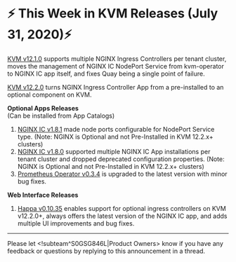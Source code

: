 # :zap: This Week in KVM Releases (July 31, 2020):zap:

[KVM v12.1.0](https://github.com/giantswarm/releases/blob/master/kvm/v12.1.0) supports multiple NGINX Ingress Controllers per tenant cluster, moves the management of NGINX IC NodePort Service from kvm-operator to NGINX IC app itself, and fixes Quay being a single point of failure.

[KVM v12.2.0](https://github.com/giantswarm/releases/blob/master/kvm/v12.2.0) turns NGINX Ingress Controller App from a pre-installed to an optional component on KVM.

**Optional Apps Releases**  
(Can be installed from App Catalogs)

1. [NGINX IC v1.8.1](https://github.com/giantswarm/nginx-ingress-controller-app/blob/master/CHANGELOG.md#181---2020-07-28) made node ports configurable for NodePort Service type. (Note: NGINX is Optional and not Pre-Installed in KVM 12.2.x+ clusters)
2. [NGINX IC v1.8.0](https://github.com/giantswarm/nginx-ingress-controller-app/blob/master/CHANGELOG.md#180---2020-07-24) supported multiple NGINX IC App installations per tenant cluster and dropped deprecated configuration properties. (Note: NGINX is Optional and not Pre-Installed in KVM 12.2.x+ clusters)
3. [Prometheus Operator v0.3.4](https://github.com/giantswarm/prometheus-operator-app/blob/master/CHANGELOG.md#034---2020-07-22) is upgraded to the latest version with minor bug fixes.

**Web Interface Releases**
1. [Happa v0.10.35](https://github.com/giantswarm/happa/releases/tag/v0.10.35) enables support for optional ingress controllers on KVM v12.2.0+, always offers the latest version of the NGINX IC app, and adds multiple UI improvements and bug fixes.


---
Please let <!subteam^S0GSG846L|Product Owners> know if you have any feedback or questions by replying to this announcement in a thread.
